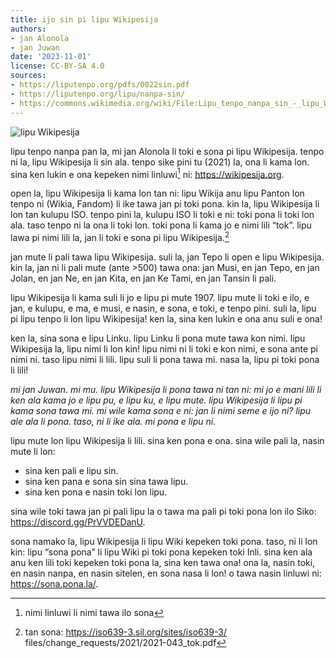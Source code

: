 ```yaml
---
title: ijo sin pi lipu Wikipesija
authors:
- jan Alonola
- jan Juwan
date: '2023-11-01'
license: CC-BY-SA 4.0
sources:
- https://liputenpo.org/pdfs/0022sin.pdf
- https://liputenpo.org/lipu/nanpa-sin/
- https://commons.wikimedia.org/wiki/File:Lipu_tenpo_nanpa_sin_-_lipu_Wikipesija.png
---
```


![lipu Wikipesija](https://upload.wikimedia.org/wikipedia/commons/4/4f/Lipu_tenpo_nanpa_sin_-_lipu_Wikipesija.png)

lipu tenpo nanpa pan la, mi jan Alonola li toki e sona pi lipu Wikipesija. tenpo ni la, lipu Wikipesija li sin ala. tenpo sike pini tu (2021) la, ona li kama lon. sina ken lukin e ona kepeken nimi linluwi[^1] ni: https://wikipesija.org.

open la, lipu Wikipesija li kama lon tan ni: lipu Wikija anu lipu Panton lon tenpo ni (Wikia, Fandom) li ike tawa jan pi toki pona. kin la, lipu Wikipesija li lon tan kulupu ISO. tenpo pini la, kulupu ISO li toki e ni: toki pona li toki lon ala. taso tenpo ni la ona li toki lon. toki pona li kama jo e nimi lili “tok”. lipu lawa pi nimi lili la, jan li toki e sona pi lipu Wikipesija.[^2]

jan mute li pali tawa lipu Wikipesija. suli la, jan Tepo li open e lipu Wikipesija. kin la, jan ni li pali mute (ante >500) tawa ona: jan Musi, en jan Tepo, en jan Jolan, en jan Ne, en jan Kita, en jan Ke Tami, en jan Tansin li pali.

lipu Wikipesija li kama suli li jo e lipu pi mute 1907. lipu mute li toki e ilo, e jan, e kulupu, e ma, e musi, e nasin, e sona, e toki, e tenpo pini. suli la, lipu pi lipu tenpo li lon lipu Wikipesija! ken la, sina ken lukin e ona anu suli e ona!

ken la, sina sona e lipu Linku. lipu Linku li pona mute tawa kon nimi. lipu Wikipesija la, lipu nimi li lon kin! lipu nimi ni li toki e kon nimi, e sona ante pi nimi ni. taso lipu nimi li lili. lipu suli li pona tawa mi. nasa la, lipu pi toki pona li lili!

*mi jan Juwan. mi mu. lipu Wikipesija li pona tawa ni tan ni: mi jo e mani lili li ken ala kama jo e lipu pu, e lipu ku, e lipu mute. lipu Wikipesija li lipu pi kama sona tawa mi. mi wile kama sona e ni: jan li nimi seme e ijo ni? lipu ale ala li pona. taso, ni li ike ala. mi pona e lipu ni.*

lipu mute lon lipu Wikipesija li lili. sina ken pona e ona. sina wile pali la, nasin mute li lon:

- sina ken pali e lipu sin.
- sina ken pana e sona sin sina tawa lipu.
- sina ken pona e nasin toki lon lipu.

sina wile toki tawa jan pi pali lipu la o tawa ma pali pi toki pona lon ilo Siko: https://discord.gg/PrVVDEDanU.

sona namako la, lipu Wikipesija li lipu Wiki kepeken toki pona. taso, ni li lon kin: lipu “sona pona” li lipu Wiki pi toki pona kepeken toki Inli. sina ken ala anu ken lili toki kepeken toki pona la, sina ken tawa ona! ona la, nasin toki, en nasin nanpa, en nasin sitelen, en sona nasa li lon! o tawa nasin linluwi ni: https://sona.pona.la/.

[^1]: nimi linluwi li nimi tawa ilo sona
[^2]: tan sona: https://iso639-3.sil.org/sites/iso639-3/ files/change_requests/2021/2021-043_tok.pdf